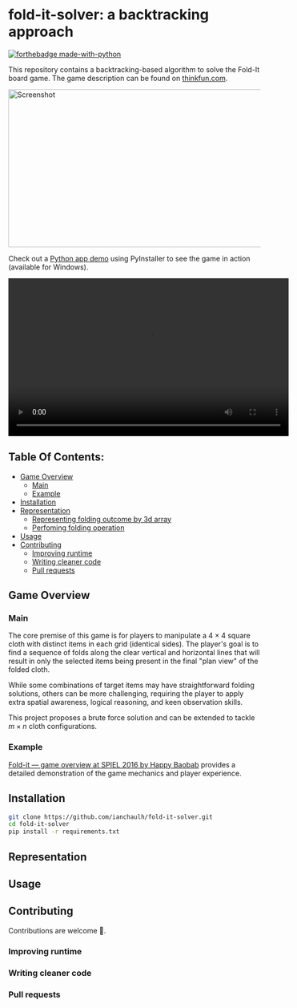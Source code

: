 # fold-it-solver: a backtracking approach
[![forthebadge made-with-python](https://forthebadge.com/images/badges/made-with-python.svg)](https://www.python.org/)

This repository contains a backtracking-based algorithm to solve the Fold-It board game. The game description can be found on [thinkfun.com](https://www.thinkfun.com/wp-content/uploads/2017/07/FoldIt-3550-Instructions.pdf). 

<img src="https://i.ytimg.com/vi/v6c1sovcTPU/maxresdefault.jpg" alt="Screenshot" width="560" height="315">

Check out a [Python app demo]() using PyInstaller to see the game in action (available for Windows).

<video width="560" height="315" controls>
  <source src="https://github.com/ianchaulh/fold-it-solver/blob/main/gui_demo.mp4" type="video/mp4">
  Your browser does not support the video tag.
</video>

## Table Of Contents:

- [Game Overview](#game-overview)
  - [Main](#main)
  - [Example](#example)
- [Installation](#installation)
- [Representation](#representation)
  - [Representing folding outcome by 3d array](#representing-folding-outcome-by-3d-array)
  - [Perfoming folding operation](#performing-folding-operation)
- [Usage](#usage)
- [Contributing](#contributing)
  - [Improving runtime](#improving-runtime)
  - [Writing cleaner code](#writing-cleaner-code)
  - [Pull requests](#pull-requests)

## Game Overview
### Main
The core premise of this game is for players to manipulate a $4 \times 4$ square cloth with distinct items in each grid (identical sides). The player's goal is to find a sequence of folds along the clear vertical and horizontal lines that will result in only the selected items being present in the final "plan view" of the folded cloth.

While some combinations of target items may have straightforward folding solutions, others can be more challenging, requiring the player to apply extra spatial awareness, logical reasoning, and keen observation skills.

This project proposes a brute force solution and can be extended to tackle $m \times n$ cloth configurations.
### Example
[Fold-it — game overview at SPIEL 2016 by Happy Baobab](https://www.youtube.com/watch?v=Yx72yootYJg) provides a detailed demonstration of the game mechanics and player experience.

## Installation
```bash
git clone https://github.com/ianchaulh/fold-it-solver.git
cd fold-it-solver
pip install -r requirements.txt
```

## Representation


## Usage


## Contributing
Contributions are welcome 👋.
### Improving runtime
### Writing cleaner code
### Pull requests
